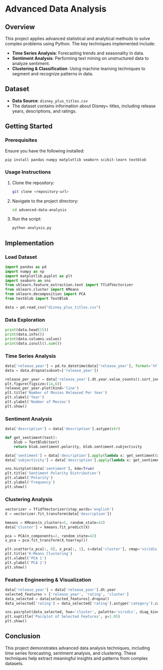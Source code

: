 # Advanced Data Analysis

## Overview
This project applies advanced statistical and analytical methods to solve complex problems using Python. The key techniques implemented include:

- **Time Series Analysis**: Forecasting trends and seasonality in data.
- **Sentiment Analysis**: Performing text mining on unstructured data to analyze sentiment.
- **Clustering & Classification**: Using machine learning techniques to segment and recognize patterns in data.

## Dataset
- **Data Source**: `disney_plus_titles.csv`
- The dataset contains information about Disney+ titles, including release years, descriptions, and ratings.

## Getting Started
### Prerequisites
Ensure you have the following installed:

```bash
pip install pandas numpy matplotlib seaborn scikit-learn textblob
```

### Usage Instructions
1. Clone the repository:
   ```bash
   git clone <repository-url>
   ```
2. Navigate to the project directory:
   ```bash
   cd advanced-data-analysis
   ```
3. Run the script:
   ```bash
   python analysis.py
   ```

## Implementation
### Load Dataset
```python
import pandas as pd
import numpy as np
import matplotlib.pyplot as plt
import seaborn as sns
from sklearn.feature_extraction.text import TfidfVectorizer
from sklearn.cluster import KMeans
from sklearn.decomposition import PCA
from textblob import TextBlob

data = pd.read_csv("disney_plus_titles.csv")
```

### Data Exploration
```python
print(data.head(15))
print(data.info())
print(data.columns.values)
print(data.isnull().sum())
```

### Time Series Analysis
```python
data['release_year'] = pd.to_datetime(data['release_year'], format='%Y', errors='coerce')
data = data.dropna(subset=['release_year'])

release_per_year = data['release_year'].dt.year.value_counts().sort_index()
plt.figure(figsize=(14,6))
release_per_year.plot(kind='line')
plt.title('Number of Movies Released Per Year')
plt.xlabel('Year')
plt.ylabel('Number of Movies')
plt.show()
```

### Sentiment Analysis
```python
data['description'] = data['description'].astype(str)

def get_sentiment(text):
    blob = TextBlob(text)
    return blob.sentiment.polarity, blob.sentiment.subjectivity

data['sentiment'] = data['description'].apply(lambda x: get_sentiment(x)[0])
data['subjectivity'] = data['description'].apply(lambda x: get_sentiment(x)[1])

sns.histplot(data['sentiment'], kde=True)
plt.title('Sentiment Polarity Distribution')
plt.xlabel('Polarity')
plt.ylabel('Frequency')
plt.show()
```

### Clustering Analysis
```python
vectorizer = TfidfVectorizer(stop_words='english')
X = vectorizer.fit_transform(data['description'])

kmeans = KMeans(n_clusters=5, random_state=42)
data['cluster'] = kmeans.fit_predict(X)

pca = PCA(n_components=2, random_state=42)
x_pca = pca.fit_transform(X.toarray())

plt.scatter(x_pca[:, 0], x_pca[:, 1], c=data['cluster'], cmap='viridis')
plt.title('K-Means Clustering')
plt.xlabel('PCA 1')
plt.ylabel('PCA 2')
plt.show()
```

### Feature Engineering & Visualization
```python
data['release_year'] = data['release_year'].dt.year
selected_features = ['release_year', 'rating', 'cluster']
data_selected = data[selected_features].dropna()
data_selected['rating'] = data_selected['rating'].astype('category').cat.codes

sns.pairplot(data_selected, hue='cluster', palette='viridis', diag_kind='kde')
plt.suptitle('Pairplot of Selected Features', y=1.05)
plt.show()
```

## Conclusion
This project demonstrates advanced data analysis techniques, including time series forecasting, sentiment analysis, and clustering. These techniques help extract meaningful insights and patterns from complex datasets.


